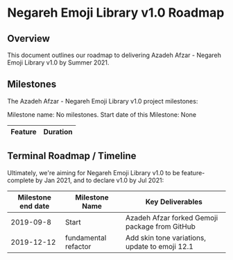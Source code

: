 # Negareh Emoji Library v1.0 Roadmap

## Overview

This document outlines our roadmap to delivering Azadeh Afzar - Negareh Emoji Library
v1.0 by Summer 2021.

## Milestones

The Azadeh Afzar - Negareh Emoji Library
v1.0 project milestones:

Milestone name: No milestones.
Start date of this Milestone: None

| Feature | Duration |
| --- | --- |


## Terminal Roadmap / Timeline

Ultimately, we're aiming for Negareh Emoji Library v1.0 to be feature-complete by Jan 2021,
and to declare v1.0 by Jul 2021:

| Milestone end date | Milestone Name | Key Deliverables |
| --- | --- | --- |
| 2019-09-8 | Start | Azadeh Afzar forked Gemoji package from GitHub
| 2019-12-12| fundamental refactor | Add skin tone variations, update to emoji 12.1

